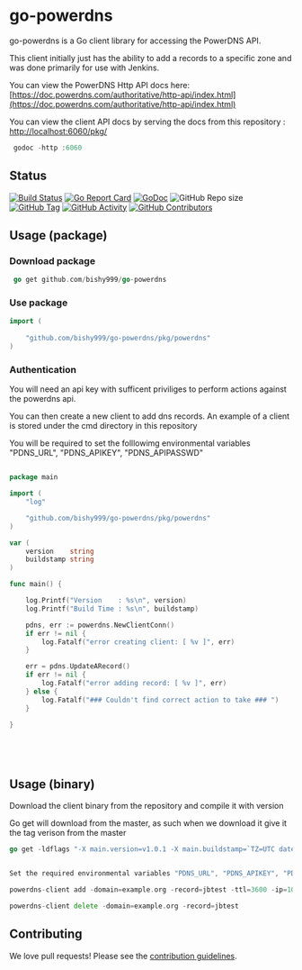 
# go-powerdns

go-powerdns is a Go client library for accessing the PowerDNS API.

This client initially just has the ability to add a records to a specific zone and was done primarily for use with Jenkins.

You can view the PowerDNS Http API docs here: [https://doc.powerdns.com/authoritative/http-api/index.html](https://doc.powerdns.com/authoritative/http-api/index.html)

You can view the client API docs by serving the docs from this repository : [http://localhost:6060/pkg/](http://localhost:6060/pkg/)
```go
 godoc -http :6060
```

## Status
[![Build Status](https://travis-ci.com/bishy999/go-powerdns.svg?branch=master)](https://travis-ci.com/bishy999/go-powerdns)
[![Go Report Card](https://goreportcard.com/badge/github.com/bishy999/go-powerdns)](https://goreportcard.com/badge/github.com/bishy999/go-powerdns)
[![GoDoc](https://godoc.org/github.com/bishy999/go-powerdns/pkg/powerdns?status.svg)](https://godoc.org/github.com/bishy999/go-powerdns/pkg/powerdns)
![GitHub Repo size](https://img.shields.io/github/repo-size/bishy999/go-powerdns)
[![GitHub Tag](https://img.shields.io/github/tag/bishy999/go-powerdns.svg)](https://github.com/bishy999/go-powerdns/releases/latest)
[![GitHub Activity](https://img.shields.io/github/commit-activity/m/bishy999/go-powerdns)](https://github.com/bishy999/go-powerdns)
[![GitHub Contributors](https://img.shields.io/github/contributors/bishy999/go-powerdns)](https://github.com/bishy999/go-powerdns)


## Usage (package)

### Download package
```go
 go get github.com/bishy999/go-powerdns
 ```


### Use package
```go 
import (
	
	"github.com/bishy999/go-powerdns/pkg/powerdns"
)
```

### Authentication
You will need an api key with sufficent priviliges to perform actions against the powerdns api.

You can then create a new client to add dns records. An example of a client is stored under the cmd directory in this repository

You will be required to  set the folllowimg environmental variables "PDNS_URL", "PDNS_APIKEY", "PDNS_APIPASSWD"

```go

package main

import (
	"log"

	"github.com/bishy999/go-powerdns/pkg/powerdns"
)

var (
	version    string
	buildstamp string
)

func main() {

	log.Printf("Version    : %s\n", version)
	log.Printf("Build Time : %s\n", buildstamp)

	pdns, err := powerdns.NewClientConn()
	if err != nil {
		log.Fatalf("error creating client: [ %v ]", err)
	}

	err = pdns.UpdateARecord()
	if err != nil {
		log.Fatalf("error adding record: [ %v ]", err)
	} else {
		log.Fatalf("### Couldn't find correct action to take ### ")
	}

}






```

## Usage (binary)

Download the client binary from the repository and compile it with version 

Go get will download from the master, as such when we download it give it the tag verison from the master

```go
go get -ldflags "-X main.version=v1.0.1 -X main.buildstamp=`TZ=UTC date -u '+%Y-%m-%dT%H:%M:%SZ'`)" github.com/bishy999/go-powerdns/cmd/powerdns-client


Set the required environmental variables "PDNS_URL", "PDNS_APIKEY", "PDNS_APIPASSWD"

powerdns-client add -domain=example.org -record=jbtest -ttl=3600 -ip=10.0.0.1

powerdns-client delete -domain=example.org -record=jbtest

```


## Contributing

We love pull requests! Please see the [contribution guidelines](CONTRIBUTING.md).
